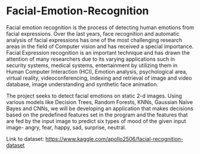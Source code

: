 # Facial-Emotion-Recognition

Facial emotion recognition is the process of detecting human emotions from facial expressions. Over the last years, face recognition and automatic analysis of facial expressions has one of the most challenging research areas in the field of Computer vision and has received a special importance. Facial Expression recognition is an important technique and has drawn the attention of many researchers due to its varying applications such in security systems, medical systems, entertainment by utilizing them in Human Computer Interaction (HCI), Emotion analysis, psychological area, virtual reality, videoconferencing, indexing and retrieval of image and video database, image understanding and synthetic face animation. 

The project seeks to detect facial emotions on static 2-d images.
Using various models like Decision Trees, Random Forests, KNNs, Gaussian Naïve Bayes and CNNs, we will be developing an application that makes decisions based on the predefined features set in the program and the features that are fed by the input image to predict six types of mood of the given input image- angry, fear, happy, sad, surprise, neutral.

Link to dataset: https://www.kaggle.com/apollo2506/facial-recognition-dataset
